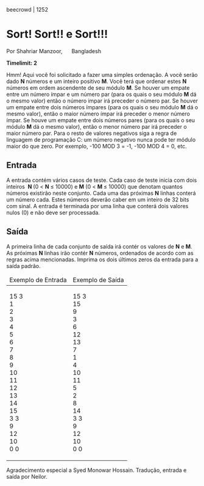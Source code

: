 <div class="header">
<span>beecrowd | 1252</span>
<h1>Sort! Sort!! e Sort!!!</h1>
<div><p>
Por Shahriar Manzoor, <img alt src="https://resources.beecrowd.com.br/gallery/images/flags/bd.gif" style="width: 16px; height: 11px; "/> Bangladesh</p>
</div>
<strong>Timelimit: 2</strong>
</div>
<div class="problem">
<div class="description">
<p>
Hmm! Aqui você foi solicitado a fazer uma simples ordenação. A você serão dado <strong>N </strong>números
e um inteiro positivo <strong>M</strong>. Você terá que ordenar estes <strong>N </strong>números em ordem
ascendente de seu módulo <strong>M</strong>. Se houver um empate entre um número ímpar e um número par
(para os quais o seu módulo <strong>M </strong>dá o mesmo valor) então o número impar irá preceder o número par.
Se houver um empate entre dois números ímpares (para os quais o seu módulo <strong>M</strong> dá o
mesmo valor), então o maior número ímpar irá preceder o menor número ímpar. Se houve um empate entre dois números
pares (para os quais o seu módulo <strong>M</strong> dá o mesmo valor), então o menor número par irá
preceder o maior número par. Para o resto de valores negativos siga a regra de linguagem de programação
C: um número negativo nunca pode ter módulo maior do que zero. Por exemplo,&nbsp;-100 MOD 3 = -1, -100 MOD 4 = 0, etc.</p>
</div>
<h2>Entrada</h2>
<div class="input">
<p>
A entrada contém vários casos de teste. Cada caso de teste inicia com dois inteiros &nbsp;<strong>N </strong>(0 &lt; <strong>N </strong>≤ 10000) e <strong>M</strong> (0 &lt; <strong>M </strong>≤ 10000) que denotam quantos números existirão neste conjunto. Cada uma das próximas <strong>N</strong> linhas conterá um número cada. Estes números deverão caber em um inteiro de 32 bits com sinal. A entrada é terminada por uma linha que conterá dois valores nulos (0) e não deve ser processada.</p>
</div>
<h2>Saída</h2>
<div class="output">
<p>
A primeira linha de cada conjunto de saída irá contér os valores de <strong>N</strong> e <strong>M</strong>. As próximas <strong>N</strong> linhas irão contér <strong>N</strong> números, ordenados de acordo com as regras acima mencionadas. Imprima os dois últimos zeros da entrada para a saída padrão.</p>
</div>
<div class="both"></div>
<table>
<thead>
<tr>
<td>Exemplo de Entrada</td>
<td>Exemplo de Saída</td>
</tr>
</thead>
<tbody>
<tr>
<td class="division">
<p>
15 3<br/>
1<br/>
2<br/>
3<br/>
4<br/>
5<br/>
6<br/>
7<br/>
8<br/>
9<br/>
10<br/>
11<br/>
12<br/>
13<br/>
14<br/>
15<br/>
3 3<br/>
9<br/>
12<br/>
10<br/>
0 0</p>
</td>
<td>
<p>
15 3<br/>
15<br/>
9<br/>
3<br/>
6<br/>
12<br/>
13<br/>
7<br/>
1<br/>
4<br/>
10<br/>
11<br/>
5<br/>
2<br/>
8<br/>
14<br/>
3 3<br/>
9<br/>
12<br/>
10<br/>
0 0</p>
</td>
</tr>
</tbody>
</table>
<p class="footer">
Agradecimento especial a Syed Monowar Hossain. Tradução, entrada e saída por Neilor.</p>
</div>
